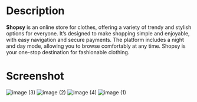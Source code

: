 # Description
**Shopsy** is an online store for clothes, offering a variety of trendy and stylish options for everyone. It’s designed to make shopping simple and enjoyable, with easy navigation and secure payments. The platform includes a night and day mode, allowing you to browse comfortably at any time. Shopsy is your one-stop destination for fashionable clothing.

# Screenshot

![image (3)](https://github.com/user-attachments/assets/d1bbf6d3-0761-4f88-91a6-b67a421f2926)
![image (2)](https://github.com/user-attachments/assets/23d23a60-fce0-4823-b156-abf61233d920)
![image (4)](https://github.com/user-attachments/assets/37c2fbb9-7384-4233-a1ff-c7d93da57fa6)
![image (1)](https://github.com/user-attachments/assets/023b88db-c918-4448-9348-7630c361c2c8)
